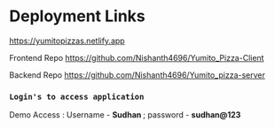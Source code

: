 # Deployment Links

<a href="https://yumitopizzas.netlify.app" target="_blank">https://yumitopizzas.netlify.app</a>

<p>Frontend Repo <a href="https://github.com/Nishanth4696/Yumito_Pizza-Client">https://github.com/Nishanth4696/Yumito_Pizza-Client </a></p>

<p>Backend Repo <a href="https://github.com/Nishanth4696/Yumito_pizza-server">https://github.com/Nishanth4696/Yumito_pizza-server </a></p>


### `Login's to access application`

<div><p>Demo Access : Username -  <b>Sudhan </b> ; password - <b>sudhan@123 </b> </p> </div>
